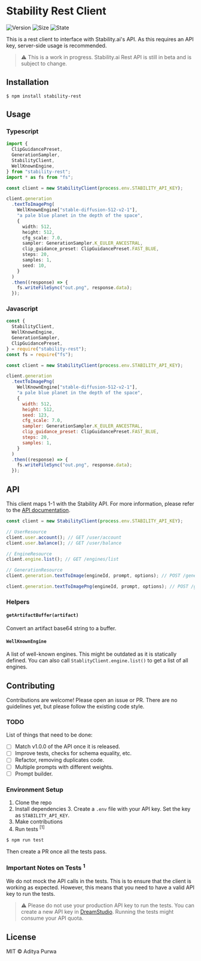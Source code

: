 # Stability Rest Client

![Version](https://img.shields.io/npm/v/stability-rest)
![Size](https://img.shields.io/bundlephobia/min/stability-rest)
![State](https://img.shields.io/badge/State-Beta-orange)

This is a rest client to interface with Stability.ai's API.
As this requires an API key, server-side usage is recommended.

> ⚠️ This is a work in progress. Stability.ai Rest API is still in beta and is subject to change.

## Installation

```
$ npm install stability-rest
```

## Usage

### Typescript

```ts
import {
  ClipGuidancePreset,
  GenerationSampler,
  StabilityClient,
  WellKnownEngine,
} from "stability-rest";
import * as fs from "fs";

const client = new StabilityClient(process.env.STABILITY_API_KEY);

client.generation
  .textToImagePng(
    WellKnownEngine["stable-diffusion-512-v2-1"],
    "a pale blue planet in the depth of the space",
    {
      width: 512,
      height: 512,
      cfg_scale: 7.0,
      sampler: GenerationSampler.K_EULER_ANCESTRAL,
      clip_guidance_preset: ClipGuidancePreset.FAST_BLUE,
      steps: 20,
      samples: 1,
      seed: 10,
    }
  )
  .then((response) => {
    fs.writeFileSync("out.png", response.data);
  });
```

### Javascript

```js
const {
  StabilityClient,
  WellKnownEngine,
  GenerationSampler,
  ClipGuidancePreset,
} = require("stability-rest");
const fs = require("fs");

const client = new StabilityClient(process.env.STABILITY_API_KEY);

client.generation
  .textToImagePng(
    WellKnownEngine["stable-diffusion-512-v2-1"],
    "a pale blue planet in the depth of the space",
    {
      width: 512,
      height: 512,
      seed: 123,
      cfg_scale: 7.0,
      sampler: GenerationSampler.K_EULER_ANCESTRAL,
      clip_guidance_preset: ClipGuidancePreset.FAST_BLUE,
      steps: 20,
      samples: 1,
    }
  )
  .then((response) => {
    fs.writeFileSync("out.png", response.data);
  });
```

## API

This client maps 1-1 with the Stability API.
For more information, please refer to the [API documentation](https://api.stability.ai/docs).

```ts
const client = new StabilityClient(process.env.STABILITY_API_KEY);

// UserResource
client.user.account(); // GET /user/account
client.user.balance(); // GET /user/balance

// EngineResource
client.engine.list(); // GET /engines/list

// GenerationResource
client.generation.textToImage(engineId, prompt, options); // POST /generation/:engineId/text-to-image

client.generation.textToImagePng(engineId, prompt, options); // POST /generation/:engineId/text-to-image - this one returns an arraybuffer.
```

### Helpers

#### `getArtifactBuffer(artifact)`

Convert an artifact base64 string to a buffer.

#### `WellKnownEngine`

A list of well-known engines. This might be outdated as it is
statically defined. You can also call `StablityClient.engine.list()`
to get a list of all engines.

## Contributing

Contributions are welcome! Please open an issue or PR. There are no
guidelines yet, but please follow the existing code style.

### TODO

List of things that need to be done:

- [ ] Match v1.0.0 of the API once it is released.
- [ ] Improve tests, checks for schema equality, etc.
- [ ] Refactor, removing duplicates code.
- [ ] Multiple prompts with different weights.
- [ ] Prompt builder.

### Environment Setup

1. Clone the repo
2. Install dependencies 3. Create a `.env` file with your API key. Set the key as `STABILITY_API_KEY`.
3. Make contributions
4. Run tests <sup>[1]</sup>

```sh
$ npm run test
```

Then create a PR once all the tests pass.

### Important Notes on Tests <sup>1</sup>

We do not mock the API calls in the tests. This is to ensure that
the client is working as expected. However, this means that you
need to have a valid API key to run the tests.

> ⚠️ Please do not use your production API key to run the tests.
> You can create a new API key in [DreamStudio](https://beta.dreamstudio.ai/membership?tab=apiKeys).
> Running the tests might consume your API quota.

## License

MIT © Aditya Purwa
